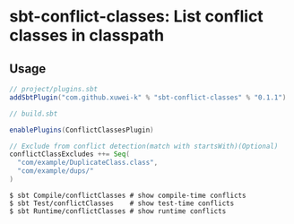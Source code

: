 # sbt-conflict-classes: List conflict classes in classpath


## Usage

```scala
// project/plugins.sbt
addSbtPlugin("com.github.xuwei-k" % "sbt-conflict-classes" % "0.1.1")
```

```scala
// build.sbt

enablePlugins(ConflictClassesPlugin)

// Exclude from conflict detection(match with startsWith)(Optional)
conflictClassExcludes ++= Seq(
  "com/example/DuplicateClass.class",
  "com/example/dups/"
)
```

```
$ sbt Compile/conflictClasses # show compile-time conflicts
$ sbt Test/conflictClasses    # show test-time conflicts
$ sbt Runtime/conflictClasses # show runtime conflicts
```

